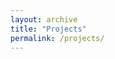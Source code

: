 ```yaml
---
layout: archive
title: "Projects"
permalink: /projects/
---
```


<div class="flourish-embed" data-src="visualisation/10444684"><script src="https://public.flourish.studio/resources/embed.js"></script></div>
